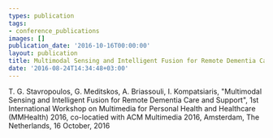 ```yaml
---
types: publication
tags:
- conference_publications
images: []
publication_date: '2016-10-16T00:00:00'
layout: publication
title: Multimodal Sensing and Intelligent Fusion for Remote Dementia Care and Support
date: '2016-08-24T14:34:48+03:00'
---
```

T. G. Stavropoulos, G. Meditskos, A. Briassouli, I. Kompatsiaris, "Multimodal Sensing and Intelligent Fusion for Remote Dementia Care and Support", 1st International Workshop on Multimedia for Personal Health and Healthcare (MMHealth) 2016, co-locatied with ACM Multimedia 2016, Amsterdam, The Netherlands, 16 October, 2016
